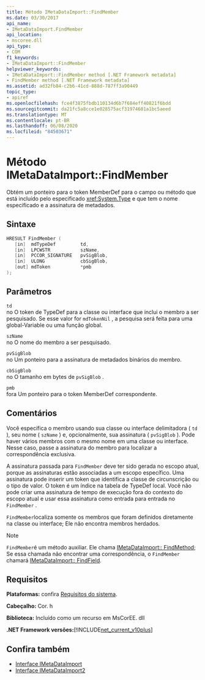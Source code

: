 ```yaml
---
title: Método IMetaDataImport::FindMember
ms.date: 03/30/2017
api_name:
- IMetaDataImport.FindMember
api_location:
- mscoree.dll
api_type:
- COM
f1_keywords:
- IMetaDataImport::FindMember
helpviewer_keywords:
- IMetaDataImport::FindMember method [.NET Framework metadata]
- FindMember method [.NET Framework metadata]
ms.assetid: ad32fb84-c2b6-41cd-888d-787ff3a90449
topic_type:
- apiref
ms.openlocfilehash: fce4f3875fbdb110134d6b7f684eff40821f6bdd
ms.sourcegitcommit: da21fc5a8cce1e028575acf31974681a1bc5aeed
ms.translationtype: MT
ms.contentlocale: pt-BR
ms.lasthandoff: 06/08/2020
ms.locfileid: "84503671"
---
```

# <a name="imetadataimportfindmember-method"></a>Método IMetaDataImport::FindMember
Obtém um ponteiro para o token MemberDef para o campo ou método que está incluído pelo especificado <xref:System.Type> e que tem o nome especificado e a assinatura de metadados.  
  
## <a name="syntax"></a>Sintaxe  
  
```cpp  
HRESULT FindMember (  
   [in]  mdTypeDef         td,  
   [in]  LPCWSTR           szName,
   [in]  PCCOR_SIGNATURE   pvSigBlob,
   [in]  ULONG             cbSigBlob,
   [out] mdToken           *pmb  
);  
```  
  
## <a name="parameters"></a>Parâmetros  
 `td`  
 no O token de TypeDef para a classe ou interface que inclui o membro a ser pesquisado. Se esse valor for `mdTokenNil` , a pesquisa será feita para uma global-Variable ou uma função global.  
  
 `szName`  
 no O nome do membro a ser pesquisado.  
  
 `pvSigBlob`  
 no Um ponteiro para a assinatura de metadados binários do membro.  
  
 `cbSigBlob`  
 no O tamanho em bytes de `pvSigBlob` .  
  
 `pmb`  
 fora Um ponteiro para o token MemberDef correspondente.  
  
## <a name="remarks"></a>Comentários  
 Você especifica o membro usando sua classe ou interface delimitadora ( `td` ), seu nome ( `szName` ) e, opcionalmente, sua assinatura ( `pvSigBlob` ). Pode haver vários membros com o mesmo nome em uma classe ou interface. Nesse caso, passe a assinatura do membro para localizar a correspondência exclusiva.  
  
 A assinatura passada para `FindMember` deve ter sido gerada no escopo atual, porque as assinaturas estão associadas a um escopo específico. Uma assinatura pode inserir um token que identifica a classe de circunscrição ou o tipo de valor. O token é um índice na tabela de TypeDef local. Você não pode criar uma assinatura de tempo de execução fora do contexto do escopo atual e usar essa assinatura como entrada para entrada no `FindMember` .  
  
 `FindMember`localiza somente os membros que foram definidos diretamente na classe ou interface; Ele não encontra membros herdados.  
  
> [!NOTE]
> `FindMember`é um método auxiliar. Ele chama [IMetaDataImport:: FindMethod](imetadataimport-findmethod-method.md); Se essa chamada não encontrar uma correspondência, o `FindMember` chamará [IMetaDataImport:: FindField](imetadataimport-findfield-method.md).  
  
## <a name="requirements"></a>Requisitos  
 **Plataformas:** confira [Requisitos do sistema](../../get-started/system-requirements.md).  
  
 **Cabeçalho:** Cor. h  
  
 **Biblioteca:** Incluído como um recurso em MsCorEE. dll  
  
 **.NET Framework versões:**[!INCLUDE[net_current_v10plus](../../../../includes/net-current-v10plus-md.md)]  
  
## <a name="see-also"></a>Confira também

- [Interface IMetaDataImport](imetadataimport-interface.md)
- [Interface IMetaDataImport2](imetadataimport2-interface.md)
